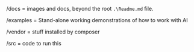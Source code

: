 /docs = images and docs, beyond the root `.\Readme.md` file.

/examples = Stand-alone working demonstrations of how to work with AI

/vendor = stuff installed by composer

/src = code to run this